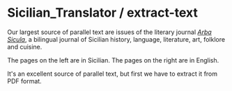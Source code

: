 #  Sicilian_Translator / extract-text

Our largest source of parallel text are issues of the literary journal [_Arba Sicula_](http://www.arbasicula.org/), a bilingual journal of Sicilian history, language, literature, art, folklore and cuisine.

The pages on the left are in Sicilian.  The pages on the right are in English.

It's an excellent source of parallel text, but first we have to extract it from PDF format.
